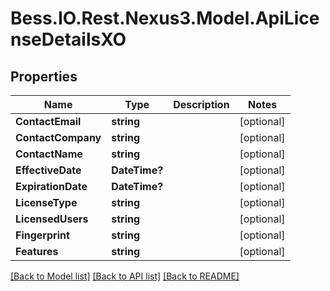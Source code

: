 # Bess.IO.Rest.Nexus3.Model.ApiLicenseDetailsXO
## Properties

Name | Type | Description | Notes
------------ | ------------- | ------------- | -------------
**ContactEmail** | **string** |  | [optional] 
**ContactCompany** | **string** |  | [optional] 
**ContactName** | **string** |  | [optional] 
**EffectiveDate** | **DateTime?** |  | [optional] 
**ExpirationDate** | **DateTime?** |  | [optional] 
**LicenseType** | **string** |  | [optional] 
**LicensedUsers** | **string** |  | [optional] 
**Fingerprint** | **string** |  | [optional] 
**Features** | **string** |  | [optional] 

[[Back to Model list]](../README.md#documentation-for-models) [[Back to API list]](../README.md#documentation-for-api-endpoints) [[Back to README]](../README.md)


